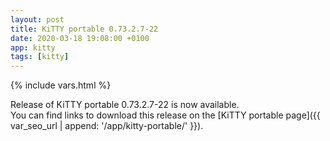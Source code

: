 ```yaml
---
layout: post
title: KiTTY portable 0.73.2.7-22
date: 2020-03-18 19:08:00 +0100
app: kitty
tags: [kitty]
---
```

{% include vars.html %}

Release of KiTTY portable 0.73.2.7-22 is now available.<br />
You can find links to download this release on the [KiTTY portable page]({{ var_seo_url | append: '/app/kitty-portable/' }}).